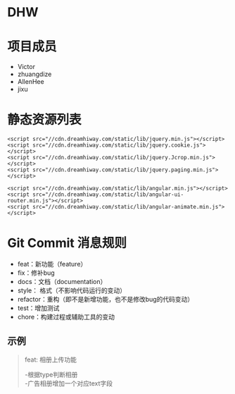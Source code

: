 # DHW

# 项目成员
* Victor
* zhuangdize
* AllenHee
* jixu

# 静态资源列表
    <script src="//cdn.dreamhiway.com/static/lib/jquery.min.js"></script>
    <script src="//cdn.dreamhiway.com/static/lib/jquery.cookie.js"></script>
    <script src="//cdn.dreamhiway.com/static/lib/jquery.Jcrop.min.js"></script>
    <script src="//cdn.dreamhiway.com/static/lib/jquery.paging.min.js"></script>

    <script src="//cdn.dreamhiway.com/static/lib/angular.min.js"></script>
    <script src="//cdn.dreamhiway.com/static/lib/angular-ui-router.min.js"></script>
    <script src="//cdn.dreamhiway.com/static/lib/angular-animate.min.js"></script>

# Git Commit 消息规则
* feat：新功能（feature）
* fix：修补bug
* docs：文档（documentation）
* style： 格式（不影响代码运行的变动）
* refactor：重构（即不是新增功能，也不是修改bug的代码变动）
* test：增加测试
* chore：构建过程或辅助工具的变动

## 示例
> feat: 相册上传功能
> 
> -根据type判断相册  
> -广告相册增加一个对应text字段